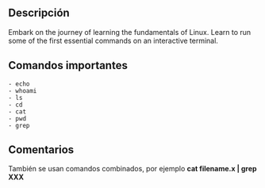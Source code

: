## Descripción
Embark on the journey of learning the fundamentals of Linux. Learn to run some of the first essential commands on an interactive terminal.

## Comandos importantes
```
- echo
- whoami
- ls
- cd
- cat
- pwd
- grep
```

## Comentarios
También se usan comandos combinados, por ejemplo **cat filename.x | grep XXX**
